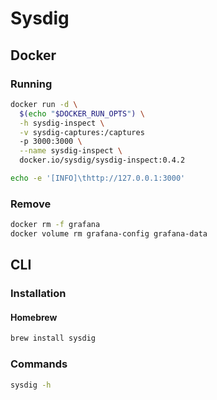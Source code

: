 # Sysdig

## Docker

### Running

```sh
docker run -d \
  $(echo "$DOCKER_RUN_OPTS") \
  -h sysdig-inspect \
  -v sysdig-captures:/captures
  -p 3000:3000 \
  --name sysdig-inspect \
  docker.io/sysdig/sysdig-inspect:0.4.2
```

```sh
echo -e '[INFO]\thttp://127.0.0.1:3000'
```

### Remove

```sh
docker rm -f grafana
docker volume rm grafana-config grafana-data
```

## CLI

### Installation

#### Homebrew

```sh
brew install sysdig
```

### Commands

```sh
sysdig -h
```
